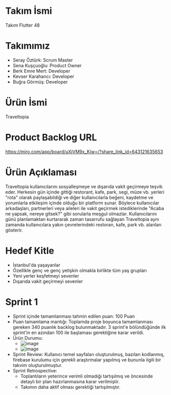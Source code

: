 # Takım İsmi
Takım Flutter 48

# Takımımız
- Seray Öztürk: Scrum Master
- Sena Kuşçuoğlu: Product Owner
- Berk Emre Mert: Developer
- Kevser Karahancı: Developer
- Buğra Görmüş: Developer
  
# Ürün İsmi
Traveltopia

# Product Backlog URL
https://miro.com/app/board/uXjVM9x_Kiw=/?share_link_id=643121635653

# Ürün Açıklaması
Traveltopia kullanıcılarını sosyalleşmeye ve dışarıda vakit geçirmeye teşvik eder. Herkesin gün içinde gittiği restorant, kafe, park, segi, müze vb. yerleri "rota" olarak paylaşabildiği ve diğer kullanıcılarla beğeni, kaydetme ve yorumlarla etkileşim içinde olduğu bir platform sunar. Böylece kullanıcılar arkadaşları, partnerleri veya aileleri ile vakit geçirmek istediklerinde "Acaba ne yapsak, nereye gitsek?" gibi sorularla meşgul olmazlar. Kullanıcılarını günü planlamaktan kurtararak zaman tasarrufu sağlayan Traveltopia aynı zamanda kullanıcılara yakın çevrelerindeki restoran, kafe, park vb. alanları gösterir.
# Hedef Kitle
- İstanbul'da yaşayanlar
- Özellikle genç ve genç yetişkin olmakla birlikte tüm yaş grupları
- Yeni yerler keşfetmeyi sevenler
- Dışarıda vakit geçirmeyi sevenler

# Sprint 1
- Sprint içinde tamamlanması tahmin edilen puan: 100 Puan
- Puan tamamlama mantığı: Toplamda proje boyunca tamamlanması gereken 340 puanlık backlog bulunmaktadır. 3 sprint'e bölündüğünde ilk sprint'in en azından 100 ile başlaması gerektiğine karar verildi.
- Ürün Durumu:
  - ![image](https://github.com/serayozturk1/OUABootcamp2023/assets/129687736/bd428973-688a-40bc-aa1a-b0a8f71aad27)
  - ![image](https://github.com/serayozturk1/OUABootcamp2023/assets/129687736/5d5593dc-6ac0-466a-bf70-0cf4b5ae17ef) 
- Sprint Review: Kullanıcı temel sayfaları oluşturulmuş, bazıları kodlanmış, firebase kurulumu için gerekli araştırmalar yapılmış ve bununla ilgili bir takvim oluşturulmuştur.
- Sprint Retrospective:
   * Toplantıların yeterince verimli olmadığı tartışılmış ve öncesinde detaylı bir plan hazırlanmasına karar verilmiştir.
   * Takımın daha aktif olması gerektiği tartışılmıştır.
